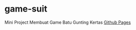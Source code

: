 # game-suit
Mini Project Membuat Game Batu Gunting Kertas <a href="https://vidi123.github.io/game-suit">Github Pages</a>
